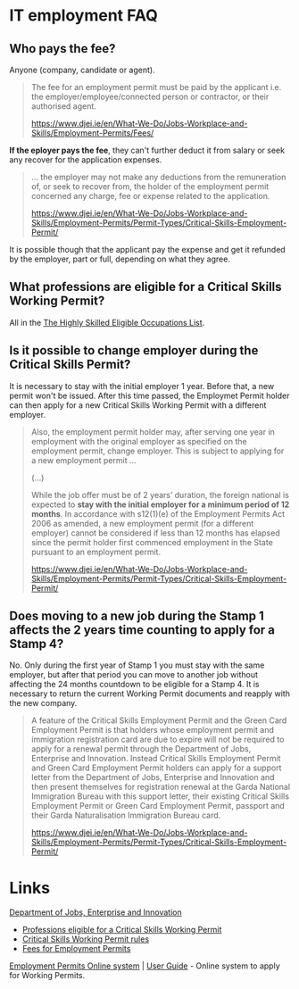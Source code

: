 # IT employment FAQ #

## Who pays the fee? ##

Anyone (company, candidate or agent).

> The fee for an employment permit must be paid by the applicant i.e. the employer/employee/connected person or contractor, or their authorised agent.
>
> https://www.djei.ie/en/What-We-Do/Jobs-Workplace-and-Skills/Employment-Permits/Fees/

**If the eployer pays the fee**, they can't further deduct it from salary or seek any recover for the application expenses.

> ... the employer may not make any deductions from the remuneration of, or seek to recover from, the holder of the employment permit concerned any charge, fee or expense related to the application.
>
> https://www.djei.ie/en/What-We-Do/Jobs-Workplace-and-Skills/Employment-Permits/Permit-Types/Critical-Skills-Employment-Permit/

It is possible though that the applicant pay the expense and get it refunded by the employer, part or full, depending on what they agree.

## What professions are eligible for a Critical Skills Working Permit? ##

All in the [The Highly Skilled Eligible Occupations List](https://www.djei.ie/en/What-We-Do/Jobs-Workplace-and-Skills/Employment-Permits/Employment-Permit-Eligibility/Highly-Skilled-Eligible-Occupations-List/).

## Is it possible to change employer during the Critical Skills Permit? ##

It is necessary to stay with the initial employer 1 year. Before that, a new permit won't be issued. After this time passed, the Employmet Permit holder can then apply for a new Critical Skills Working Permit with a different employer.

> Also, the employment permit holder may, after serving one year in employment with the original employer as specified on the employment permit, change employer. This is subject to applying for a new employment permit ...
>
> (...)
>
> While the job offer must be of 2 years’ duration, the foreign national is expected to **stay with the initial employer for a minimum period of 12 months**. In accordance with s12(1)(e) of the Employment Permits Act 2006 as amended, a new employment permit (for a different employer) cannot be considered if less than 12 months has elapsed since the permit holder first commenced employment in the State pursuant to an employment permit.
> 
> https://www.djei.ie/en/What-We-Do/Jobs-Workplace-and-Skills/Employment-Permits/Permit-Types/Critical-Skills-Employment-Permit/

## Does moving to a new job during the Stamp 1 affects the 2 years time counting to apply for a Stamp 4? ##

No. Only during the first year of Stamp 1 you must stay with the same employer, but after that period you can move to another job without affecting the 24 months countdown to be eligible for a Stamp 4. It is necessary to return the current Working Permit documents and reapply with the new company.

> A feature of the Critical Skills Employment Permit and the Green Card Employment Permit is that holders whose employment permit and immigration registration card are due to expire will not be required to apply for a renewal permit through the Department of Jobs, Enterprise and Innovation. Instead Critical Skills Employment Permit and Green Card Employment Permit holders can apply for a support letter from the Department of Jobs, Enterprise and Innovation and then present themselves for registration renewal at the Garda National Immigration Bureau with this support letter, their existing Critical Skills Employment Permit or Green Card Employment Permit, passport and their Garda Naturalisation Immigration Bureau card.
>
> https://www.djei.ie/en/What-We-Do/Jobs-Workplace-and-Skills/Employment-Permits/Permit-Types/Critical-Skills-Employment-Permit/


# Links #

[Department of Jobs, Enterprise and Innovation](https://www.djei.ie)
* [Professions eligible for a Critical Skills Working Permit](https://www.djei.ie/en/What-We-Do/Jobs-Workplace-and-Skills/Employment-Permits/Employment-Permit-Eligibility/Highly-Skilled-Eligible-Occupations-List/)
* [Critical Skills Working Permit rules](https://www.djei.ie/en/What-We-Do/Jobs-Workplace-and-Skills/Employment-Permits/Permit-Types/Critical-Skills-Employment-Permit/)
* [Fees for Employment Permits](https://www.djei.ie/en/What-We-Do/Jobs-Workplace-and-Skills/Employment-Permits/Fees/)

[Employment Permits Online system](https://epos.djei.ie/EPOSOnlineportal#/app/welcome) | [User Guide](https://epos.djei.ie/EPOSOnlinePortal/UserGuide.pdf) - Online system to apply for Working Permits.
